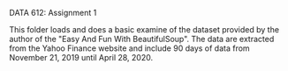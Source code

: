 DATA 612: Assignment 1

This folder loads and does a basic examine of the dataset provided by the author of the "Easy And Fun With BeautifulSoup". The data are extracted from the Yahoo Finance website and include 90 days of data from November 21, 2019 until April 28, 2020.